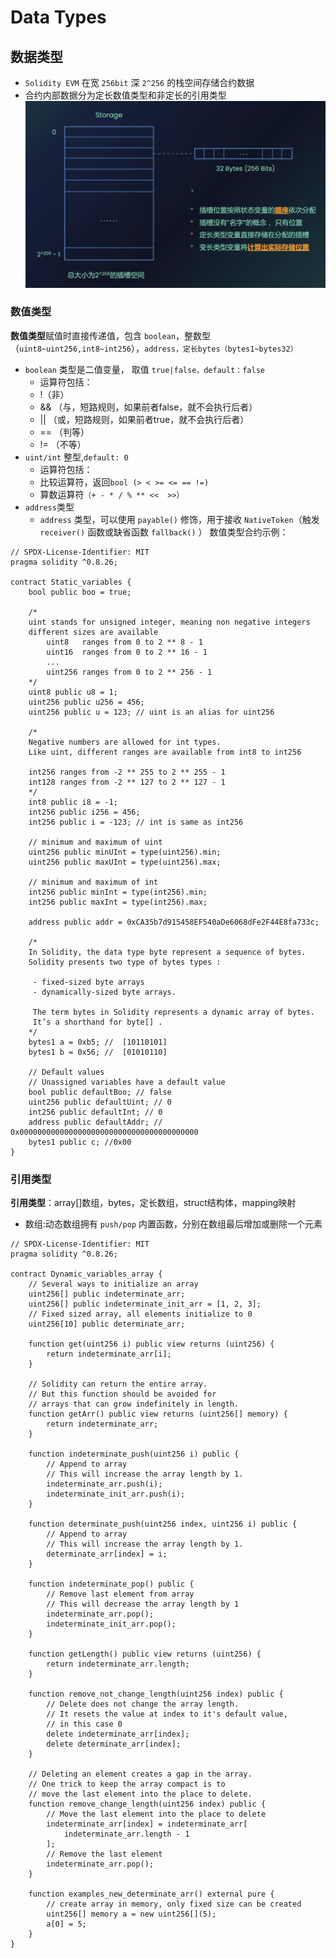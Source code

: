 # Data Types
## 数据类型
- `Solidity EVM` 在宽 `256bit` 深 `2^256` 的栈空间存储合约数据
- 合约内部数据分为定长数值类型和非定长的引用类型
![](./images/evm_stack.png)
### 数值类型 
**数值类型**赋值时直接传递值，包含 `boolean`，整数型（`uint8~uint256,int8~int256`），`address，定长bytes（bytes1~bytes32）`
- `boolean` 类型是二值变量， 取值 `true|false，default：false` 
  - 运算符包括： 
  - !（非） 
  - && （与，短路规则，如果前者false，就不会执行后者） 
  - || （或，短路规则，如果前者true，就不会执行后者） 
  - == （判等） 
  - != （不等）
- `uint/int` 整型,`default: 0`
  - 运算符包括： 
  - 比较运算符，返回`bool (> < >= <= == !=)`
  - 算数运算符`（+ - * / % ** <<  >>）`
- `address`类型
  - `address` 类型，可以使用 `payable()` 修饰，用于接收 `NativeToken`（触发 `receiver()` 函数或缺省函数 `fallback()` ）
数值类型合约示例：
```solidity
// SPDX-License-Identifier: MIT
pragma solidity ^0.8.26;

contract Static_variables {
    bool public boo = true;

    /*
    uint stands for unsigned integer, meaning non negative integers
    different sizes are available
        uint8   ranges from 0 to 2 ** 8 - 1
        uint16  ranges from 0 to 2 ** 16 - 1
        ...
        uint256 ranges from 0 to 2 ** 256 - 1
    */
    uint8 public u8 = 1;
    uint256 public u256 = 456;
    uint256 public u = 123; // uint is an alias for uint256

    /*
    Negative numbers are allowed for int types.
    Like uint, different ranges are available from int8 to int256
    
    int256 ranges from -2 ** 255 to 2 ** 255 - 1
    int128 ranges from -2 ** 127 to 2 ** 127 - 1
    */
    int8 public i8 = -1;
    int256 public i256 = 456;
    int256 public i = -123; // int is same as int256

    // minimum and maximum of uint
    uint256 public minUInt = type(uint256).min;
    uint256 public maxUInt = type(uint256).max;

    // minimum and maximum of int
    int256 public minInt = type(int256).min;
    int256 public maxInt = type(int256).max;

    address public addr = 0xCA35b7d915458EF540aDe6068dFe2F44E8fa733c;

    /*
    In Solidity, the data type byte represent a sequence of bytes. 
    Solidity presents two type of bytes types :

     - fixed-sized byte arrays
     - dynamically-sized byte arrays.
     
     The term bytes in Solidity represents a dynamic array of bytes. 
     It’s a shorthand for byte[] .
    */
    bytes1 a = 0xb5; //  [10110101]
    bytes1 b = 0x56; //  [01010110]

    // Default values
    // Unassigned variables have a default value
    bool public defaultBoo; // false
    uint256 public defaultUint; // 0
    int256 public defaultInt; // 0
    address public defaultAddr; // 0x0000000000000000000000000000000000000000
    bytes1 public c; //0x00
}
```
### 引用类型
**引用类型**：array[]数组，bytes，定长数组，struct结构体，mapping映射
- 数组:动态数组拥有 `push/pop` 内置函数，分别在数组最后增加或删除一个元素
```solidity
// SPDX-License-Identifier: MIT
pragma solidity ^0.8.26;

contract Dynamic_variables_array {
    // Several ways to initialize an array
    uint256[] public indeterminate_arr;
    uint256[] public indeterminate_init_arr = [1, 2, 3];
    // Fixed sized array, all elements initialize to 0
    uint256[10] public determinate_arr;

    function get(uint256 i) public view returns (uint256) {
        return indeterminate_arr[i];
    }

    // Solidity can return the entire array.
    // But this function should be avoided for
    // arrays that can grow indefinitely in length.
    function getArr() public view returns (uint256[] memory) {
        return indeterminate_arr;
    }

    function indeterminate_push(uint256 i) public {
        // Append to array
        // This will increase the array length by 1.
        indeterminate_arr.push(i);
        indeterminate_init_arr.push(i);
    }

    function determinate_push(uint256 index, uint256 i) public {
        // Append to array
        // This will increase the array length by 1.
        determinate_arr[index] = i;
    }

    function indeterminate_pop() public {
        // Remove last element from array
        // This will decrease the array length by 1
        indeterminate_arr.pop();
        indeterminate_init_arr.pop();
    }

    function getLength() public view returns (uint256) {
        return indeterminate_arr.length;
    }

    function remove_not_change_length(uint256 index) public {
        // Delete does not change the array length.
        // It resets the value at index to it's default value,
        // in this case 0
        delete indeterminate_arr[index];
        delete determinate_arr[index];
    }

    // Deleting an element creates a gap in the array.
    // One trick to keep the array compact is to
    // move the last element into the place to delete.
    function remove_change_length(uint256 index) public {
        // Move the last element into the place to delete
        indeterminate_arr[index] = indeterminate_arr[
            indeterminate_arr.length - 1
        ];
        // Remove the last element
        indeterminate_arr.pop();
    }

    function examples_new_determinate_arr() external pure {
        // create array in memory, only fixed size can be created
        uint256[] memory a = new uint256[](5);
        a[0] = 5;
    }
}
```
